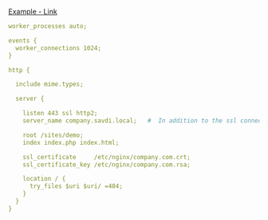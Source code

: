 
[Example - Link](https://www.digitalocean.com/community/tutorials/how-to-create-a-self-signed-ssl-certificate-for-nginx-in-ubuntu-16-04)

```yml
worker_processes auto;

events {
  worker_connections 1024;
}

http {

  include mime.types;

  server {

    listen 443 ssl http2;   
    server_name company.savdi.local;   #  In addition to the ssl connection configuration you can use http2 command with nginx as http2    

    root /sites/demo;
    index index.php index.html;

    ssl_certificate     /etc/nginx/company.com.crt;
    ssl_certificate_key /etc/nginx/company.com.rsa;

    location / {
      try_files $uri $uri/ =404;
    }
  }
}
```
